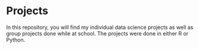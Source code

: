 # Projects
In this repository, you will find my individual data science projects as well as group projects done while at school. The projects were done in either R or Python.
